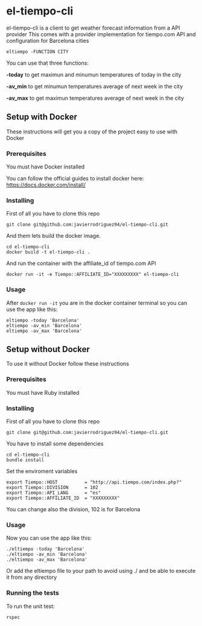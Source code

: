 # el-tiempo-cli

el-tiempo-cli is a client to get weather forecast information from a API provider
This comes with a provider implementation for tiempo.com API and configuration for Barcelona cities

```eltiempo -FUNCTION CITY```

You can use that three functions:

  **-today** to get maximun and minumun temperatures of today in the city

  **-av_min** to get minumun temperatures average of next week in the city

  **-av_max** to get maximun temperatures average of next week in the city


## Setup with Docker

These instructions will get you a copy of the project easy to use with Docker

### Prerequisites

You must have Docker installed

You can follow the official guides to install docker here: https://docs.docker.com/install/

### Installing

First of all you have to clone this repo

```
git clone git@github.com:javierrodriguez94/el-tiempo-cli.git
```

And them lets build the docker image.

```
cd el-tiempo-cli
docker build -t el-tiempo-cli .
```

And run the container with the affiliate_id of tiempo.com API

```
docker run -it -e Tiempo::AFFILIATE_ID="XXXXXXXXX" el-tiempo-cli
```

### Usage

After ```docker run -it```  you are in the docker container terminal so you can use the app like this:

```
eltiempo -today 'Barcelona'
eltiempo -av_min 'Barcelona'
eltiempo -av_max 'Barcelona'
```


## Setup without Docker

To use it without Docker follow these instructions


### Prerequisites

You must have Ruby installed


### Installing

First of all you have to clone this repo

```
git clone git@github.com:javierrodriguez94/el-tiempo-cli.git
```
You have to install some dependencies

```
cd el-tiempo-cli
bundle install
```

Set the enviroment variables

```
export Tiempo::HOST          = "http://api.tiempo.com/index.php?"
export Tiempo::DIVISION      = 102
export Tiempo::API_LANG      = "es"
export Tiempo::AFFILIATE_ID  = "XXXXXXXXX"
```
You can change also the division, 102 is for Barcelona


### Usage

Now you can use the app like this:

```
./eltiempo -today 'Barcelona'
./eltiempo -av_min 'Barcelona'
./eltiempo -av_max 'Barcelona'
```
 
Or add the eltiempo file to your path to avoid using ./ and be able to execute it from any directory

### Running the tests

To run the unit test:

```
rspec
```
